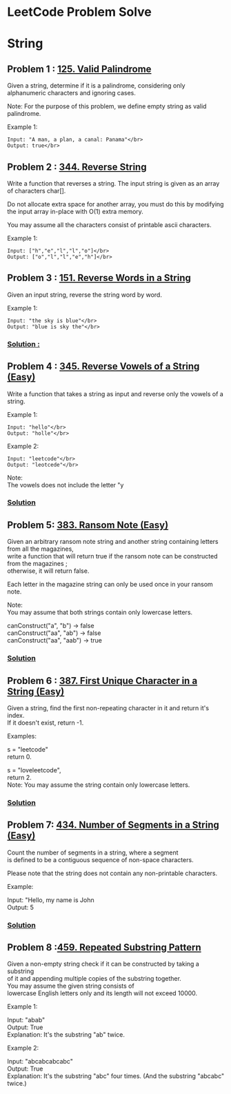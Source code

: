# LeetCode Problem Solve


# String

## Problem 1 : [125. Valid Palindrome](https://leetcode.com/problems/valid-palindrome/)</br>

Given a string, determine if it is a palindrome, considering only alphanumeric characters and ignoring cases.</br>

Note: For the purpose of this problem, we define empty string as valid palindrome.</br>

Example 1:</br>

	Input: "A man, a plan, a canal: Panama"</br>
	Output: true</br>

## Problem 2 : [344. Reverse String](https://leetcode.com/problems/reverse-string/)</br>
Write a function that reverses a string. The input string is given as an array of characters char[].</br>

Do not allocate extra space for another array, you must do this by modifying the input array in-place with O(1) extra memory.</br>

You may assume all the characters consist of printable ascii characters.</br>

Example 1:</br>

	Input: ["h","e","l","l","o"]</br>
	Output: ["o","l","l","e","h"]</br>

## Problem 3 : [151. Reverse Words in a String](https://leetcode.com/problems/reverse-words-in-a-string/)</br>

Given an input string, reverse the string word by word.</br>

Example 1:</br>

	Input: "the sky is blue"</br>
	Output: "blue is sky the"</br>
### [Solution :](https://zichenwang.gitbooks.io/algorithms-summary/151-reverse-words-in-a-string.html)</br>

## Problem 4 : [345. Reverse Vowels of a String (Easy)](https://leetcode.com/problems/reverse-vowels-of-a-string/)

Write a function that takes a string as input and reverse only the vowels of a string.</br>

Example 1:</br>

	Input: "hello"</br>
	Output: "holle"</br>
Example 2:</br>

	Input: "leetcode"</br>
	Output: "leotcede"</br>
Note:</br>
The vowels does not include the letter "y</br>
### [Solution](https://codedestine.com/reverse-vowels-of-string/)


## Problem 5: [383. Ransom Note (Easy)](https://leetcode.com/problems/ransom-note/)</br>

Given an arbitrary ransom note string and another string containing letters from all the magazines, </br>
write a function that will return true if the ransom note can be constructed from the magazines ; </br>
otherwise, it will return false.</br>

Each letter in the magazine string can only be used once in your ransom note.</br>

Note:</br>
You may assume that both strings contain only lowercase letters.</br>

canConstruct("a", "b") -> false</br>
canConstruct("aa", "ab") -> false</br>
canConstruct("aa", "aab") -> true</br>
### [Solution](https://github.com/maainul/Java/blob/master/src/leetcode/String/_383_RansomNote/_383_RansomNote.java)</br>

## Problem 6 : [387. First Unique Character in a String (Easy)](https://leetcode.com/problems/first-unique-character-in-a-string/)</br>
Given a string, find the first non-repeating character in it and return it's index.</br>
If it doesn't exist, return -1.</br>

Examples:</br>

s = "leetcode"</br>
return 0.</br>

s = "loveleetcode",</br>
return 2.</br>
Note: You may assume the string contain only lowercase letters.</br>
### [Solution](https://github.com/maainul/Java/blob/master/src/leetcode/String/_387_FirstUniqueCharacterInAString/_387_FirstUniqueCharacterInAString.java)</br>

## Problem 7: [434. Number of Segments in a String (Easy)](https://leetcode.com/problems/number-of-segments-in-a-string/)</br>

Count the number of segments in a string, where a segment </br>
is defined to be a contiguous sequence of non-space characters.</br>

Please note that the string does not contain any non-printable characters.</br>

Example:</br>

Input: "Hello, my name is John</br>
Output: 5</br>
### [Solution](https://github.com/maainul/Java/blob/master/src/leetcode/String/_434_NumberofSegmentsinaString/_434_NumberofSegmentsinaString.java)</br>

## Problem 8 :[459. Repeated Substring Pattern](https://leetcode.com/problems/repeated-substring-pattern/)</br>

Given a non-empty string check if it can be constructed by taking a substring</br> 
of it and appending multiple copies of the substring together. </br>
You may assume the given string consists of </br>
lowercase English letters only and its length will not exceed 10000.</br>

Example 1:</br>

Input: "abab"</br>
Output: True</br>
Explanation: It's the substring "ab" twice.</br>

Example 2:</br>

Input: "abcabcabcabc"</br>
Output: True</br>
Explanation: It's the substring "abc" four times. (And the substring "abcabc" twice.)</br>